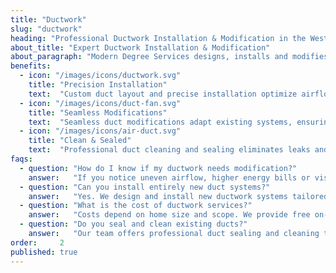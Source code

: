 ```yaml
---
title: "Ductwork"
slug: "ductwork"
heading: "Professional Ductwork Installation & Modification in the West Valley"
about_title: "Expert Ductwork Installation & Modification"
about_paragraph: "Modern Degree Services designs, installs and modifies residential ductwork for complete airflow optimization. Our licensed technicians assess existing systems, recommend tailored layouts and handle all sheet metal fabrication and installation with precision. We focus on energy efficiency, indoor air quality and lasting performance."
benefits:
  - icon: "/images/icons/ductwork.svg"
    title: "Precision Installation"
    text:  "Custom duct layout and precise installation optimize airflow, minimize heat and energy loss for lasting efficiency."
  - icon: "/images/icons/duct-fan.svg"
    title: "Seamless Modifications"
    text:  "Seamless duct modifications adapt existing systems, ensuring uniform temperature and improved indoor comfort across your home."
  - icon: "/images/icons/air-duct.svg"
    title: "Clean & Sealed"
    text:  "Professional duct cleaning and sealing eliminates leaks and contaminants for healthier, efficient home airflow."
faqs:
  - question: "How do I know if my ductwork needs modification?"
    answer:   "If you notice uneven airflow, higher energy bills or visible damage, our technicians will inspect and recommend the right modifications."
  - question: "Can you install entirely new duct systems?"
    answer:   "Yes. We design and install new ductwork systems tailored to your home’s layout for optimal airflow and efficiency."
  - question: "What is the cost of ductwork services?"
    answer:   "Costs depend on home size and scope. We provide free on-site estimates with transparent pricing before any work begins."
  - question: "Do you seal and clean existing ducts?"
    answer:   "Our team offers professional duct sealing and cleaning to eliminate leaks, improve air quality and boost system performance."
order:     2
published: true
---
```

